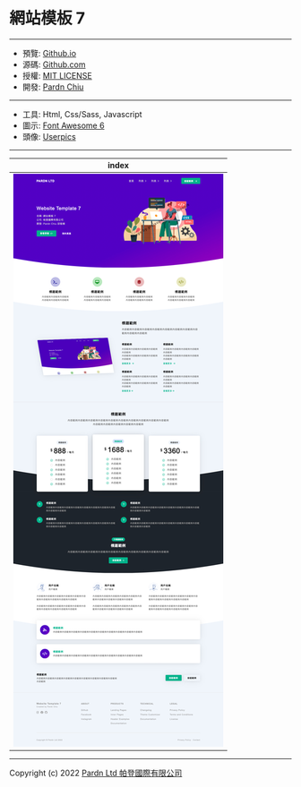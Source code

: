 # 網站模板 7

***

- 預覽: [Github.io](https://pardnchiu.github.io/website-template-7)
- 源碼: [Github.com](https://github.com/pardnchiu/website-template-7)
- 授權: [MIT LICENSE](https://github.com/pardnchiu/website-template-7/blob/main/LICENSE)
- 開發: [Pardn Chiu](https://joball.tw/@pardnltd)

***

- 工具: Html, Css/Sass, Javascript
- 圖示: [Font Awesome 6](https://fontawesome.com/v6/search)
- 頭像: [Userpics](https://userpics.craftwork.design)

***

| index |
|---|
| ![T001](./image/index.jpg) |

***

Copyright (c) 2022 [Pardn Ltd 帕登國際有限公司](https://joball.tw/@pardnltd)
